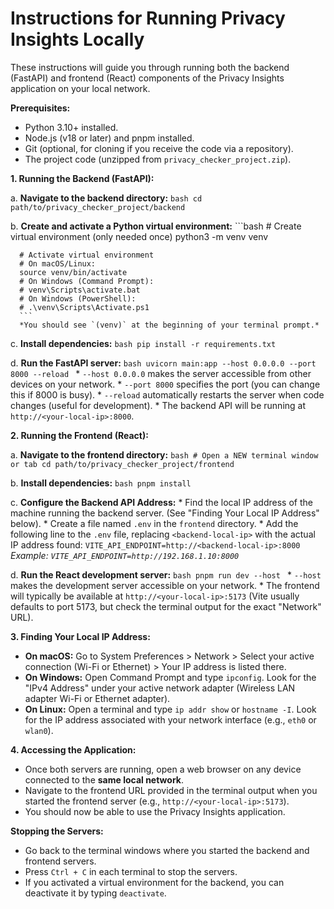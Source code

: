 # Instructions for Running Privacy Insights Locally

These instructions will guide you through running both the backend (FastAPI) and frontend (React) components of the Privacy Insights application on your local network.

**Prerequisites:**

*   Python 3.10+ installed.
*   Node.js (v18 or later) and pnpm installed.
*   Git (optional, for cloning if you receive the code via a repository).
*   The project code (unzipped from `privacy_checker_project.zip`).

**1. Running the Backend (FastAPI):**

   a.  **Navigate to the backend directory:**
      ```bash
      cd path/to/privacy_checker_project/backend
      ```

   b.  **Create and activate a Python virtual environment:**
      ```bash
      # Create virtual environment (only needed once)
      python3 -m venv venv

      # Activate virtual environment
      # On macOS/Linux:
      source venv/bin/activate
      # On Windows (Command Prompt):
      # venv\Scripts\activate.bat
      # On Windows (PowerShell):
      # .\venv\Scripts\Activate.ps1
      ```
      *You should see `(venv)` at the beginning of your terminal prompt.*

   c.  **Install dependencies:**
      ```bash
      pip install -r requirements.txt
      ```

   d.  **Run the FastAPI server:**
      ```bash
      uvicorn main:app --host 0.0.0.0 --port 8000 --reload
      ```
      *   `--host 0.0.0.0` makes the server accessible from other devices on your network.
      *   `--port 8000` specifies the port (you can change this if 8000 is busy).
      *   `--reload` automatically restarts the server when code changes (useful for development).
      *   The backend API will be running at `http://<your-local-ip>:8000`.

**2. Running the Frontend (React):**

   a.  **Navigate to the frontend directory:**
      ```bash
      # Open a NEW terminal window or tab
      cd path/to/privacy_checker_project/frontend
      ```

   b.  **Install dependencies:**
      ```bash
      pnpm install
      ```

   c.  **Configure the Backend API Address:**
      *   Find the local IP address of the machine running the backend server. (See "Finding Your Local IP Address" below).
      *   Create a file named `.env` in the `frontend` directory.
      *   Add the following line to the `.env` file, replacing `<backend-local-ip>` with the actual IP address found:
         ```
         VITE_API_ENDPOINT=http://<backend-local-ip>:8000
         ```
         *Example: `VITE_API_ENDPOINT=http://192.168.1.10:8000`*

   d.  **Run the React development server:**
      ```bash
      pnpm run dev --host
      ```
      *   `--host` makes the development server accessible on your network.
      *   The frontend will typically be available at `http://<your-local-ip>:5173` (Vite usually defaults to port 5173, but check the terminal output for the exact "Network" URL).

**3. Finding Your Local IP Address:**

   *   **On macOS:** Go to System Preferences > Network > Select your active connection (Wi-Fi or Ethernet) > Your IP address is listed there.
   *   **On Windows:** Open Command Prompt and type `ipconfig`. Look for the "IPv4 Address" under your active network adapter (Wireless LAN adapter Wi-Fi or Ethernet adapter).
   *   **On Linux:** Open a terminal and type `ip addr show` or `hostname -I`. Look for the IP address associated with your network interface (e.g., `eth0` or `wlan0`).

**4. Accessing the Application:**

   *   Once both servers are running, open a web browser on any device connected to the **same local network**.
   *   Navigate to the frontend URL provided in the terminal output when you started the frontend server (e.g., `http://<your-local-ip>:5173`).
   *   You should now be able to use the Privacy Insights application.

**Stopping the Servers:**

*   Go back to the terminal windows where you started the backend and frontend servers.
*   Press `Ctrl + C` in each terminal to stop the servers.
*   If you activated a virtual environment for the backend, you can deactivate it by typing `deactivate`.

